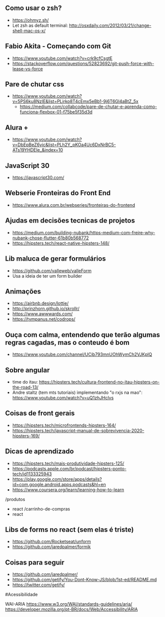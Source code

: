 ## Como usar o zsh?
- https://ohmyz.sh/
- Let zsh as default terminal: http://osxdaily.com/2012/03/21/change-shell-mac-os-x/

## Fabio Akita - Começando com Git
- https://www.youtube.com/watch?v=crk9cfCsgtE
- https://stackoverflow.com/questions/52823692/git-push-force-with-lease-vs-force

## Pare de chutar css
- https://www.youtube.com/watch?v=5PS6ku8NzIE&list=PLirko8T4cEmx5eBb1-9j6T6Gl4aBtZ_5x
  - https://medium.com/collabcode/pare-de-chutar-e-aprenda-como-funciona-flexbox-01-f75be5f35d3d

## Alura +
- https://www.youtube.com/watch?v=DbEpBeZ6yic&list=PLh2Y_pKOa4Uc6DxNrBC5-ATs19YHDEIe_&index=10


## JavaScript 30
- https://javascript30.com/

## Webserie Fronteiras do Front End
- https://www.alura.com.br/webseries/fronteiras-do-frontend


## Ajudas em decisões tecnicas de projetos
- https://medium.com/building-nubank/https-medium-com-freire-why-nubank-chose-flutter-61b80b568772
- https://hipsters.tech/react-native-hipsters-148/


## Lib maluca de gerar formulários
- https://github.com/valleweb/valleForm
- Usa a ideia de ter um form builder


## Animações
- https://airbnb.design/lottie/
- http://prinzhorn.github.io/skrollr/
- https://www.awwwards.com/
- https://tympanus.net/codrops/


## Ouça com calma, entendendo que terão algumas regras cagadas, mas o conteudo é bom
- https://www.youtube.com/channel/UCib793mnUOhWymCh2VJKplQ


## Sobre angular
- time do itau: https://hipsters.tech/cultura-frontend-no-itau-hipsters-on-the-road-13/
- Andre staltz (tem mts tutoriais) implementando "o rxjs na mao": https://www.youtube.com/watch?v=uQ1zhJHclvs


## Coisas de front gerais 
- https://hipsters.tech/microfrontends-hipsters-164/
- https://hipsters.tech/javascript-manual-de-sobrevivencia-2020-hipsters-169/


## Dicas de aprendizado
- https://hipsters.tech/mais-produtividade-hipsters-125/
- https://podcasts.apple.com/br/podcast/hipsters-ponto-tech/id1133325943
- https://play.google.com/store/apps/details?id=com.google.android.apps.podcasts&hl=en 
- https://www.coursera.org/learn/learning-how-to-learn

/produtos
  - react
/carrinho-de-compras
  - react



## Libs de forms no react (sem elas é triste)
- https://github.com/Rocketseat/unform
- https://github.com/jaredpalmer/formik


## Coisas para seguir
- https://github.com/jaredpalmer/
- https://github.com/getify/You-Dont-Know-JS/blob/1st-ed/README.md
- https://twitter.com/getify/


#Acessibilidade

WAI-ARIA
https://www.w3.org/WAI/standards-guidelines/aria/
https://developer.mozilla.org/pt-BR/docs/Web/Accessibility/ARIA

